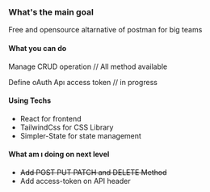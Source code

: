 ### What's the main goal 

Free and opensource altarnative of postman for big teams

#### What you can do 

Manage CRUD operation // All method available

Define oAuth Apı access token // in progress
#### Using Techs
- React for frontend
- TailwindCss for CSS Library
- Simpler-State for state management

#### What am ı doing on next level
- ~~Add POST PUT PATCH and DELETE Method~~
- Add access-token on API header



